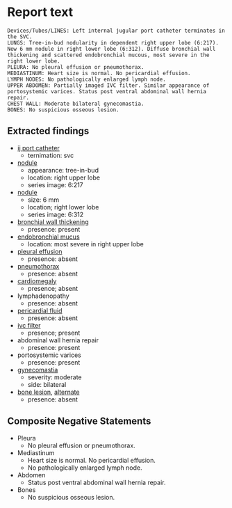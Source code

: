 # Report text

```text
Devices/Tubes/LINES: Left internal jugular port catheter terminates in the SVC.
LUNGS: Tree-in-bud nodularity in dependent right upper lobe (6:217). New 6 mm nodule in right lower lobe (6:312). Diffuse bronchial wall thickening and scattered endobronchial mucous, most severe in the right lower lobe. 
PLEURA: No pleural effusion or pneumothorax.
MEDIASTINUM: Heart size is normal. No pericardial effusion.
LYMPH NODES: No pathologically enlarged lymph node.
UPPER ABDOMEN: Partially imaged IVC filter. Similar appearance of portosystemic varices. Status post ventral abdominal wall hernia repair.
CHEST WALL: Moderate bilateral gynecomastia.
BONES: No suspicious osseous lesion.
```

## Extracted findings

- [ij port catheter](../../definitions/hood/tunneled-port-catheter.json)
  - ternimation: svc
- [nodule](../../definitions/hood/pulmonary-nodule.json)
  - appearance: tree-in-bud
  - location: right upper lobe
  - series image: 6:217
- [nodule](../../definitions/hood/pulmonary-nodule.json)
  - size: 6 mm
  - location; right lower lobe
  - series image: 6:312
- [bronchial wall thickening](../../definitions/hood/bronchial-wall-thickening.json)
  - presence: present
- [endobronchial mucus](../../definitions/hood/airway-mucus-plugging.json)
  - location: most severe in right upper lobe
- [pleural effusion](../../definitions/hood/pleural-effusion.json)
  - presence: absent
- [pneumothorax](../../definitions/hood/pneumothorax.md)
  - presence: absent
- [cardiomegaly](../../definitions/upmedic/Cardiomegaly.cde.md)
  - presence; absent
- lymphadenopathy
  - presence: absent
- [pericardial fluid](../../definitions/hood/pericardial-effusion.md)
  - presence: absent
- [ivc filter](../../definitions/hood/ivc-filter.json)
  - presence; present
- abdominal wall hernia repair
  - presence: present
- portosystemic varices
  - presence: present
- [gynecomastia](../../definitions/hood/gynecomastia.json)
  - severity: moderate
  - side: bilateral
- [bone lesion](../../definitions/hood/lytic-lesion.md), [alternate](../../definitions/hood/sclerotic-lesion.md)
  - presence: absent

## Composite Negative Statements

- Pleura
  - No pleural effusion or pneumothorax.
- Mediastinum
  - Heart size is normal. No pericardial effusion.
  - No pathologically enlarged lymph node.
- Abdomen
  - Status post ventral abdominal wall hernia repair.
- Bones
  - No suspicious osseous lesion.
  